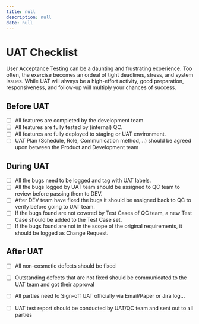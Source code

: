 ```yaml
---
title: null
description: null
date: null
---
```


# UAT Checklist

User Acceptance Testing can be a daunting and frustrating experience. Too often, the exercise becomes an ordeal of tight deadlines, stress, and system issues. While UAT will always be a high-effort activity, good preparation, responsiveness, and follow-up will multiply your chances of success.

## Before UAT

- [ ] All features are completed by the development team.
- [ ] All features are fully tested by (internal) QC.
- [ ] All features are fully deployed to staging or UAT environment.
- [ ] UAT Plan (Schedule, Role, Communication method,...) should be agreed upon between the Product and Development team

## During UAT

- [ ] All the bugs need to be logged and tag with UAT labels.
- [ ] All the bugs logged by UAT team should be assigned to QC team to review before passing them to DEV.
- [ ] After DEV team have fixed the bugs it should be assigned back to QC to verify before going to UAT team.
- [ ] If the bugs found are not covered by Test Cases of QC team, a new Test Case should be added to the Test Case set.
- [ ] If the bugs found are not in the scope of the original requirements, it should be logged as Change Request.

## After UAT

- [ ] All non-cosmetic defects should be fixed
- [ ] Outstanding defects that are not fixed should be communicated to the UAT team and got their approval
- [ ] All parties need to Sign-off UAT officially via Email/Paper or Jira log...
- [ ] UAT test report should be conducted by UAT/QC team and sent out to all parties

